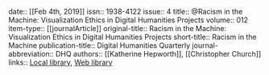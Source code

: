 date:: [[Feb 4th, 2019]]
issn:: 1938-4122
issue:: 4
title:: @Racism in the Machine: Visualization Ethics in Digital Humanities Projects
volume:: 012
item-type:: [[journalArticle]]
original-title:: Racism in the Machine: Visualization Ethics in Digital Humanities Projects
short-title:: Racism in the Machine
publication-title:: Digital Humanities Quarterly
journal-abbreviation:: DHQ
authors:: [[Katherine Hepworth]], [[Christopher Church]]
links:: [Local library](zotero://select/groups/2386895/items/96MBQQLM), [Web library](https://www.zotero.org/groups/2386895/items/96MBQQLM)
